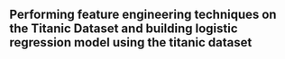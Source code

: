 ## Performing feature engineering techniques on the Titanic Dataset and building logistic regression model using the titanic dataset 
